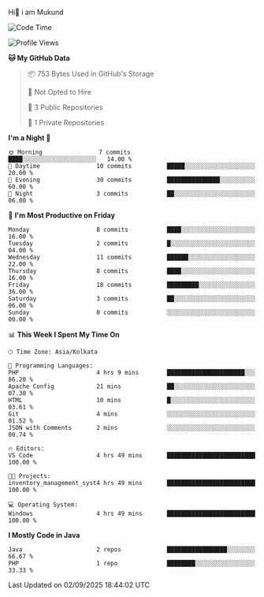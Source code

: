   Hi👋 i am Mukund
<!--
**MukundAkabari/MukundAkabari** is a ✨ _special_ ✨ repository because its `README.md` (this file) appears on your GitHub profile.

Here are some ideas to get you started:

- 🔭 I’m currently working Java
- 🌱 I’m currently learning Sping booy ,Java  ...

<!--START_SECTION:waka-->
![Code Time](http://img.shields.io/badge/Code%20Time-60%20hrs%2017%20mins-blue)

![Profile Views](http://img.shields.io/badge/Profile%20Views-7-blue)

**🐱 My GitHub Data** 

> 📦 753 Bytes Used in GitHub's Storage 
 > 
> 🚫 Not Opted to Hire
 > 
> 📜 3 Public Repositories 
 > 
> 🔑 1 Private Repositories 
 > 
**I'm a Night 🦉** 

```text
🌞 Morning                7 commits           ████░░░░░░░░░░░░░░░░░░░░░   14.00 % 
🌆 Daytime                10 commits          █████░░░░░░░░░░░░░░░░░░░░   20.00 % 
🌃 Evening                30 commits          ███████████████░░░░░░░░░░   60.00 % 
🌙 Night                  3 commits           ██░░░░░░░░░░░░░░░░░░░░░░░   06.00 % 
```
📅 **I'm Most Productive on Friday** 

```text
Monday                   8 commits           ████░░░░░░░░░░░░░░░░░░░░░   16.00 % 
Tuesday                  2 commits           █░░░░░░░░░░░░░░░░░░░░░░░░   04.00 % 
Wednesday                11 commits          ██████░░░░░░░░░░░░░░░░░░░   22.00 % 
Thursday                 8 commits           ████░░░░░░░░░░░░░░░░░░░░░   16.00 % 
Friday                   18 commits          █████████░░░░░░░░░░░░░░░░   36.00 % 
Saturday                 3 commits           ██░░░░░░░░░░░░░░░░░░░░░░░   06.00 % 
Sunday                   0 commits           ░░░░░░░░░░░░░░░░░░░░░░░░░   00.00 % 
```


📊 **This Week I Spent My Time On** 

```text
🕑︎ Time Zone: Asia/Kolkata

💬 Programming Languages: 
PHP                      4 hrs 9 mins        ██████████████████████░░░   86.20 % 
Apache Config            21 mins             ██░░░░░░░░░░░░░░░░░░░░░░░   07.30 % 
HTML                     10 mins             █░░░░░░░░░░░░░░░░░░░░░░░░   03.61 % 
Git                      4 mins              ░░░░░░░░░░░░░░░░░░░░░░░░░   01.52 % 
JSON with Comments       2 mins              ░░░░░░░░░░░░░░░░░░░░░░░░░   00.74 % 

🔥 Editors: 
VS Code                  4 hrs 49 mins       █████████████████████████   100.00 % 

🐱‍💻 Projects: 
inventory_management_syst4 hrs 49 mins       █████████████████████████   100.00 % 

💻 Operating System: 
Windows                  4 hrs 49 mins       █████████████████████████   100.00 % 
```

**I Mostly Code in Java** 

```text
Java                     2 repos             █████████████████░░░░░░░░   66.67 % 
PHP                      1 repo              ████████░░░░░░░░░░░░░░░░░   33.33 % 
```




 Last Updated on 02/09/2025 18:44:02 UTC
<!--END_SECTION:waka-->
